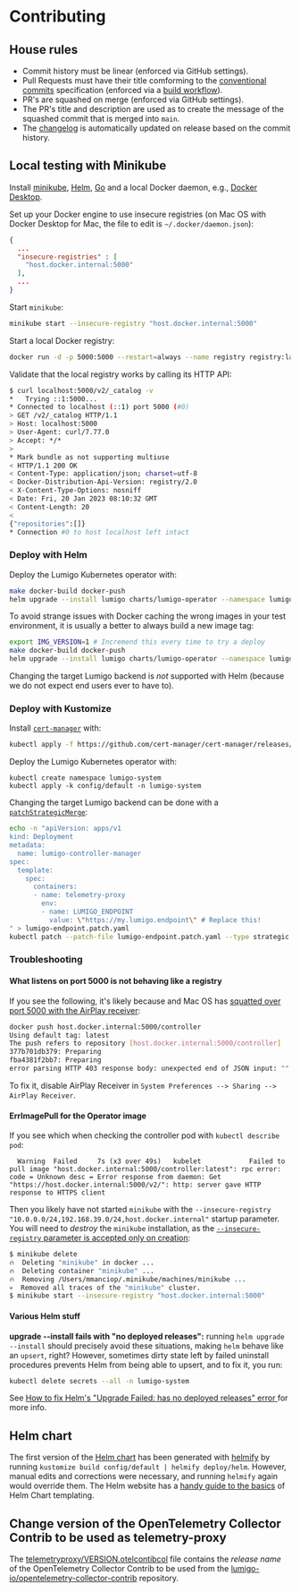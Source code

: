 # Contributing

## House rules

* Commit history must be linear (enforced via GitHub settings).
* Pull Requests must have their title comforming to the [conventional commits](https://www.conventionalcommits.org/en/v1.0.0/) specification (enforced via a [build workflow](.github/workflows/check-pr-title.yml)).
* PR's are squashed on merge (enforced via GitHub settings).
* The PR's title and description are used as to create the message of the squashed commit that is merged into `main`.
* The [changelog](./CHANGELOG.md) is automatically updated on release based on the commit history.

## Local testing with Minikube

Install [minikube](https://minikube.sigs.k8s.io/docs/start/), [Helm](https://helm.sh/docs/intro/install/), [Go](https://go.dev/doc/install) and a local Docker daemon, e.g., [Docker Desktop](https://www.docker.com/products/docker-desktop/).

Set up your Docker engine to use insecure registries (on Mac OS with Docker Desktop for Mac, the file to edit is `~/.docker/daemon.json`):

```json
{
  ...
  "insecure-registries" : [
    "host.docker.internal:5000"
  ],
  ...
}
```

Start `minikube`:

```sh
minikube start --insecure-registry "host.docker.internal:5000"
```

Start a local Docker registry:

```sh
docker run -d -p 5000:5000 --restart=always --name registry registry:latest
```

Validate that the local registry works by calling its HTTP API:

```sh
$ curl localhost:5000/v2/_catalog -v
*   Trying ::1:5000...
* Connected to localhost (::1) port 5000 (#0)
> GET /v2/_catalog HTTP/1.1
> Host: localhost:5000
> User-Agent: curl/7.77.0
> Accept: */*
> 
* Mark bundle as not supporting multiuse
< HTTP/1.1 200 OK
< Content-Type: application/json; charset=utf-8
< Docker-Distribution-Api-Version: registry/2.0
< X-Content-Type-Options: nosniff
< Date: Fri, 20 Jan 2023 08:10:32 GMT
< Content-Length: 20
< 
{"repositories":[]}
* Connection #0 to host localhost left intact
```

### Deploy with Helm

Deploy the Lumigo Kubernetes operator with:

```sh
make docker-build docker-push
helm upgrade --install lumigo charts/lumigo-operator --namespace lumigo-system --create-namespace
```

To avoid strange issues with Docker caching the wrong images in your test environment, it is usually a better to always build a new image tag:

```sh
export IMG_VERSION=1 # Incremend this every time to try a deploy
make docker-build docker-push
helm upgrade --install lumigo charts/lumigo-operator --namespace lumigo-system --create-namespace --set "controllerManager.manager.image.tag=${IMG_VERSION}" --set "controllerManager.telemetryProxy.image.tag=${IMG_VERSION}"
```

Changing the target Lumigo backend is _not_ supported with Helm (because we do not expect end users ever to have to).

### Deploy with Kustomize

Install [`cert-manager`](https://cert-manager.io/) with:

```sh
kubectl apply -f https://github.com/cert-manager/cert-manager/releases/download/v1.11.0/cert-manager.yaml
```

Deploy the Lumigo Kubernetes operator with:

```
kubectl create namespace lumigo-system
kubectl apply -k config/default -n lumigo-system
```

Changing the target Lumigo backend can be done with a [`patchStrategicMerge`](https://kubectl.docs.kubernetes.io/references/kustomize/glossary/#patchstrategicmerge):

```sh
echo -n "apiVersion: apps/v1
kind: Deployment
metadata:
  name: lumigo-controller-manager
spec:
  template:
    spec:
      containers:
      - name: telemetry-proxy
        env:
        - name: LUMIGO_ENDPOINT
          value: \"https://my.lumigo.endpoint\" # Replace this!
" > lumigo-endpoint.patch.yaml
kubectl patch --patch-file lumigo-endpoint.patch.yaml --type strategic -n lumigo-system --filename=lumigo-endpoint.patch.yaml
```

### Troubleshooting

#### What listens on port 5000 is not behaving like a registry

If you see the following, it's likely because and Mac OS has [squatted over port 5000 with the AirPlay receiver](https://www.reddit.com/r/webdev/comments/qg8yt9/apple_took_over_port_5000_in_the_latest_macos/):

```sh
docker push host.docker.internal:5000/controller
Using default tag: latest
The push refers to repository [host.docker.internal:5000/controller]
377b701db379: Preparing 
fba4381f2bb7: Preparing 
error parsing HTTP 403 response body: unexpected end of JSON input: ""
```

To fix it, disable AirPlay Receiver in `System Preferences --> Sharing --> AirPlay Receiver`.

#### ErrImagePull for the Operator image

If you see which when checking the controller pod with `kubectl describe pod`:

```
  Warning  Failed     7s (x3 over 49s)   kubelet            Failed to pull image "host.docker.internal:5000/controller:latest": rpc error: code = Unknown desc = Error response from daemon: Get "https://host.docker.internal:5000/v2/": http: server gave HTTP response to HTTPS client
```

Then you likely have not started `minikube` with the `--insecure-registry "10.0.0.0/24,192.168.39.0/24,host.docker.internal"` startup parameter.
You will need to _destroy_ the `minikube` installation, as the [`--insecure-registry` parameter is accepted only on creation](https://minikube.sigs.k8s.io/docs/handbook/registry/#enabling-insecure-registries):

```sh
$ minikube delete
🔥  Deleting "minikube" in docker ...
🔥  Deleting container "minikube" ...
🔥  Removing /Users/mmanciop/.minikube/machines/minikube ...
💀  Removed all traces of the "minikube" cluster.
$ minikube start --insecure-registry "host.docker.internal:5000"
```

#### Various Helm stuff

**upgrade --install fails with "no deployed releases":** running `helm upgrade --install` should precisely avoid these situations, making `helm` behave like an `upsert`, right?
   However, sometimes dirty state left by failed uninstall procedures prevents Helm from being able to upsert, and to fix it, you run:
   ```sh
   kubectl delete secrets --all -n lumigo-system
   ```
   See [How to fix Helm's "Upgrade Failed: has no deployed releases" error ](https://dev.to/mxglt/how-to-fix-helms-upgrade-failed-has-no-deployed-releases-error-5cbn) for more info.

## Helm chart

The first version of the [Helm chart](./deploy/helm/) has been generated with [helmify](https://github.com/arttor/helmify) by running `kustomize build config/default | helmify deploy/helm`.
However, manual edits and corrections were necessary, and running `helmify` again would override them.
The Helm website has a [handy guide to the basics](https://helm.sh/docs/chart_template_guide/) of Helm Chart templating.

## Change version of the OpenTelemetry Collector Contrib to be used as telemetry-proxy

The [telemetryproxy/VERSION.otelcontibcol](./telemetryproxy/VERSION.otelcontibcol) file contains the _release name_ of the OpenTelemetry Collector Contrib to be used from the [lumigo-io/opentelemetry-collector-contrib](https://github.com/lumigo-io/opentelemetry-collector-contrib/releases) repository.
